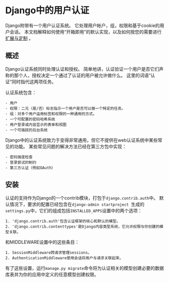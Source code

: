 # Django中的用户认证
Django附带有一个用户认证系统。 它处理用户帐户，组，权限和基于cookie的用户会话。 本文档解释如何使用“开箱即用”的默认实现，以及如何按您的需要进行[扩展与定制](https://yiyibooks.cn/__trs__/qy/django2/topics/auth/customizing.html) 。

## 概述
Django认证系统同时处理认证和授权。 简单地讲，认证验证一个用户是否它们声称的那个人，授权决定一个通过了认证的用户被允许做什么。 这里的词语“认证”同时指代这两项任务。

认证系统包含：
```
- 用户
- 权限：二元（是/否）标志指示一个用户是否可以做一个特定的任务。
- 组：对多个用户运用标签和权限的一种通用的方式。
- 一个可配置的密码哈希系统
- 用户登录或内容显示的表单和视图
- 一个可插拔的后台系统
```
Django中的认证系统致力于变得非常通用，但它不提供在web认证系统中某些常见的功能。 某些常见问题的解决方法已经在第三方包中实现：
```
- 密码强度检查
- 登录尝试的制约
- 第三方认证（例如OAuth）
```
## 安装
认证的支持作为Django的一个contrib模块，打包于`django.contrib.auth`中。 默认情况下，要求的配置已经包含在`django-admin startproject `生成的`settings.py`中，它们的组成包括`INSTALLED_APPS`设置中的两个选项：
```
1. 'django.contrib.auth'包含认证框架的核心和默认的模型。
2. 'django.contrib.contenttypes'是Django内容类型系统，它允许权限与你创建的模型关联。
```
和MIDDLEWARE设置中的这些条目：
```
1. SessionMiddleware跨请求管理sessions。
2. AuthenticationMiddleware使用会话将用户与请求关联起来。
```
有了这些设置，运行`manage.py migrate`命令将为认证相关的模型创建必要的数据库表并为你的应用中定义的任意模型创建权限。